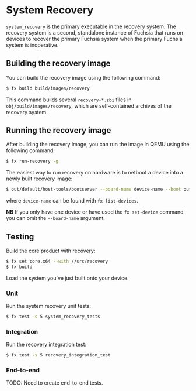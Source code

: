 # System Recovery

`system_recovery` is the primary executable in the recovery system. The recovery
system is a second, standalone instance of Fuchsia that runs on devices to
recover the primary Fuchsia system when the primary Fuchsia system is
inoperative.

## Building the recovery image

You can build the recovery image using the following command:

```sh
$ fx build build/images/recovery
```

This command builds several `recovery-*.zbi` files in
`obj/build/images/recovery`, which are self-contained archives of the
recovery system.

## Running the recovery image

After building the recovery image, you can run the image in QEMU using the
following command:

```sh
$ fx run-recovery -g
```

The easiest way to run recovery on hardware is to netboot a device into a newly
built recovery image:

```sh
$ out/default/host-tools/bootserver --board-name device-name --boot out/default/obj/build/images/recovery/recovery-eng.zbi
```
where `device-name` can be found with `fx list-devices`.

**NB** If you only have one device or have used the `fx set-device` command
you can omit the `--board-name` argument.


## Testing

Build the core product with recovery:

```sh
$ fx set core.x64 --with //src/recovery
$ fx build
```

Load the system you've just built onto your device.

### Unit

Run the system recovery unit tests:

```sh
$ fx test -s 5 system_recovery_tests
```

### Integration

Run the recovery integration test:

```sh
$ fx test -s 5 recovery_integration_test
```

### End-to-end

TODO: Need to create end-to-end tests.
